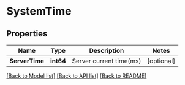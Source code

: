 # SystemTime

## Properties

Name | Type | Description | Notes
------------ | ------------- | ------------- | -------------
**ServerTime** | **int64** | Server current time(ms) | [optional] 

[[Back to Model list]](../README.md#documentation-for-models) [[Back to API list]](../README.md#documentation-for-api-endpoints) [[Back to README]](../README.md)



